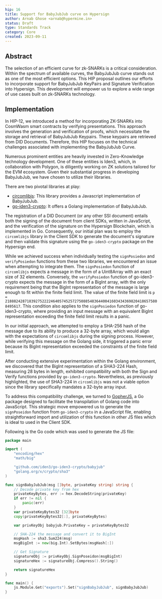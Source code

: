 ```yaml
---
hip: 16
title: Support for BabyJubJub curve on Hypersign
author: Arnab Ghose <arnab@hypermine.in>
status: Draft
type: Standards Track
category: Core
created: 2023-09-11
---
```


## Abstract

The selection of an efficient curve for zk-SNARKs is a critical consideration. Within the spectrum of available curves, the BabyJubJub curve stands out as one of the most efficient options. This HIP proposal outlines our efforts to incorporate support for BabyJubJub KeyPairs and Signature Verification into Hypersign. This development will empower us to explore a wide range of use cases built on zk-SNARKs technology.

## Implementation

In HIP-12, we introduced a method for incorporating ZK-SNARKs into CosmWasm smart contracts by verifying presentations. This approach involves the generation and verification of proofs, which necessitate the storage and retrieval of BabyJubJub Keypairs. These keypairs are retrieved from DID Documents. Therefore, this HIP focuses on the technical challenges associated with implementing the BabyJubJub Curve.

Numerous prominent entities are heavily invested in Zero-Knowledge technology development. One of these entities is Iden3, which, in collaboration with Polygon, is diligently working on ZK solutions tailored for the EVM ecosystem. Given their substantial progress in developing BabyJubJub, we have chosen to utilize their libraries.

There are two pivotal libraries at play:

- [circomlibjs](https://github.com/iden3/circomlibjs): This library provides a Javascript implementation of BabyJubJub.
- [go-iden3-crypto](https://github.com/iden3/go-iden3-crypto): It offers a Golang implementation of BabyJubJub.

The registration of a DID Document (or any other SSI document) entails both the signing of the document from client SDKs, written in JavaScript, and the verification of the signature on the Hypersign Blockchain, which is implemented in Go. Consequently, our initial plan was to employ the `circomlibjs` library in the Client SDK to generate the document's signature and then validate this signature using the `go-iden3-crypto` package on the Hypersign end.

While we achieved success when individually testing the `signPosiedon` and `verifyPosiedon` functions from these two libraries, we encountered an issue when attempting to integrate them. The `signPosiedon` function of `circomlibjs` expects a message in the form of a Uint8Array with an exact size of 32 elements. Conversely, the `verifyPosiedon` function of go-iden3-crypto expects the message in the form of a BigInt array, with the only requirement being that the BigInt representation of the message is large enough to fit within the finite field limit. The value of the finite field limit is `p = 21888242871839275222246405745257275088548364400416034343698204186575808495617`. This condition also applies to the `signPosiedon` function of go-iden3-crypto, where providing an input message with an equivalent BigInt representation exceeding the finite field limit results in a panic.

In our initial approach, we attempted to employ a SHA-256 hash of the message due to its ability to produce a 32-byte array, which would align with the expectations of `circomlibjs` during the signing process. However, while verifying this message on the Golang side, it triggered a panic error because its BigInt representation exceeded the constraints of the finite field limit.

After conducting extensive experimentation within the Golang environment, we discovered that the BigInt representation of a SHA3-224 Hash, measuring 28 bytes in length, exhibited compatibility with both the Sign and Verify functions provided by `go-iden3-crypto`. Nevertheless, as previously highlighted, the use of SHA3-224 in `circomlibjs` was not a viable option since the library specifically mandates a 32-byte array input.

To address this compatibility challenge, we turned to [GopherJS](https://github.com/gopherjs/gopherjs), a Go package designed to facilitate the transpilation of Golang code into JavaScript. This strategic move empowered us to generate the `signPoseidon` function from `go-iden3-crypto` in a JavaScript file, enabling straightforward import and utilization of this function in other JS files which is ideal to used in the Client SDK.

Following is the Go code which was used to generate the JS file:

```go
package main

import (
	"encoding/hex"
	"math/big"

	"github.com/iden3/go-iden3-crypto/babyjub"
	"golang.org/x/crypto/sha3"
)

func signBabyJubJub(msg []byte, privateKey string) string {
	// Decode private key from hex
	privateKeyBytes, err := hex.DecodeString(privateKey)
	if err != nil {
		panic(err)
	}
	var privateKeyBytes32 [32]byte
	copy(privateKeyBytes32[:], privateKeyBytes)

	var privKeyObj babyjub.PrivateKey = privateKeyBytes32

	// SHA-224 the message and convert it to BigInt
	msgHash := sha3.Sum224(msg)
	msgBigInt := new(big.Int).SetBytes(msgHash[:])

	// Get Signature
	signatureObj := privKeyObj.SignPoseidon(msgBigInt)
	signatureHex := signatureObj.Compress().String()

	return signatureHex
}

func main() {
	js.Module.Get("exports").Set("signBabyJubJub", signBabyJubJub)
}
```
